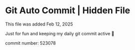 # Git Auto Commit | Hidden File

This file was added Feb 12, 2025

Just for fun and keeping my daily git commit active 🤪

commit number: 523078
